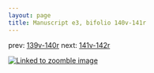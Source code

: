 ```yaml
---
layout: page
title: Manuscript e3, bifolio 140v-141r
---
```


prev: [139v-140r](../139v-140r/) next: [141v-142r](../141v-142r/)



[![Linked to zoomble image](http://www.homermultitext.org/iipsrv?IIIF=/project/homer/pyramidal/deepzoom/hmt/e3bifolio/v1/vb_140v_141r.tif/full/2000,/0/default.jpg)](http://www.homermultitext.org/ict2/?urn=urn:cite2:hmt:e3bifolio.v1:vb_140v_141r)


